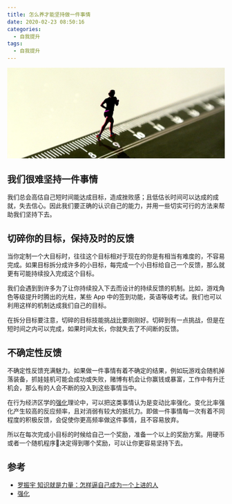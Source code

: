 ```yaml
---
title: 怎么养才能坚持做一件事情
date: 2020-02-23 08:50:16
categories:
  - 自我提升
tags:
  - 自我提升
---
```


![坚持] 

## 我们很难坚持一件事情
我们总会高估自己短时间能达成目标，造成挫败感；且低估长时间可以达成的成就，失去信心。因此我们要正确的认识自己的能力，并用一些切实可行的方法来帮助我们坚持下去。
<!-- more -->

## 切碎你的目标，保持及时的反馈
当你定制一个大目标时，往往这个目标相对于现在的你是有相当有难度的，不容易完成。如果目标拆分成许多的小目标，每完成一个小目标给自己一个反馈，那么就更有可能持续投入完成这个目标。

我们会遇到到许多为了让你持续投入下去而设计的持续反馈的机制。比如，游戏角色等级提升时腾出的光柱，某些 App 中的签到功能，英语等级考试。我们也可以利用这样的机制达成我们自己的目标。

在拆分目标要注意，切碎的目标技能挑战比要刚刚好。切碎到有一点挑战，但是在短时间之内可以完成，如果时间太长，你就失去了不间断的反馈。

## 不确定性反馈
不确定性反馈充满魅力。如果做一件事情有着不确定的结果，例如玩游戏会随机掉落装备，抓娃娃机可能会成功或失败，赌博有机会让你赢钱或暴富，工作中有升迁机会，那么有的人会不断的投入到这些事情当中。

在行为经济区学的[强化]理论中，可以把这类事情认为是变动比率强化。变化比率强化产生较高的反应频率，且对消弱有较大的抵抗力。即做一件事情每一次有着不同程度的积极反馈，会促使你更高频率做这件事情，且不容易放弃。

所以在每次完成小目标的时候给自己一个奖励，准备一个以上的奖励方案。用硬币或者一个随机程序🎲决定得到哪个奖励，可以让你更容易坚持下去。

<!-- 变动时距强化，在奖励选项中加入“无”的选项。 -->






## 参考
- [罗振宇 知识就是力量：怎样逼自己成为一个上进的人]
- [强化]

[罗振宇 知识就是力量：怎样逼自己成为一个上进的人]:https://www.youtube.com/watch?v=1YI1k1iTFd8&list=PLgKcFbbQ9Io4YqBIIh-U0ujdO9f8jHKfN&index=2&t=735s
[强化]:https://zh.wikipedia.org/wiki/%E5%A2%9E%E5%BC%B7
[坚持]:../asset/坚持.jpg


